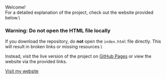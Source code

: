 Welcome!\
For a detailed explanation of the project, check out the website provided below.\

### **Warning: Do not open the HTML file locally**
If you download the repository, do **not** open the `index.html` file directly. This will result in broken links or missing resources.\

Instead, visit the live version of the project on [GitHub Pages](https://your-github-username.github.io/your-repo-name/) or view the website via the provided links.

[Visit my website](https://spangle-earthquake-4ee.notion.site/Factory-Planning-164105fb297a803eb436d31f2495c45f)
